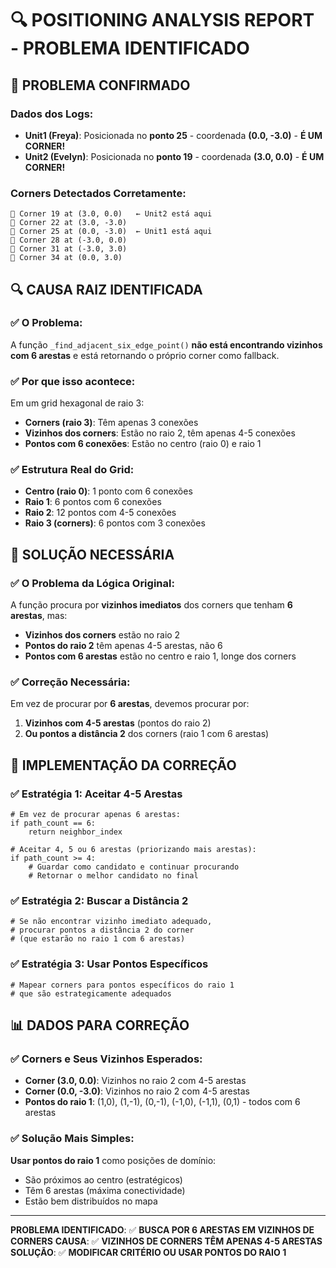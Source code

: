 # 🔍 POSITIONING ANALYSIS REPORT - PROBLEMA IDENTIFICADO

## 🚨 **PROBLEMA CONFIRMADO**

### **Dados dos Logs:**
- **Unit1 (Freya)**: Posicionada no **ponto 25** - coordenada **(0.0, -3.0)** - **É UM CORNER!**
- **Unit2 (Evelyn)**: Posicionada no **ponto 19** - coordenada **(3.0, 0.0)** - **É UM CORNER!**

### **Corners Detectados Corretamente:**
```
🔴 Corner 19 at (3.0, 0.0)   ← Unit2 está aqui
🔴 Corner 22 at (3.0, -3.0)
🔴 Corner 25 at (0.0, -3.0)  ← Unit1 está aqui
🔴 Corner 28 at (-3.0, 0.0)
🔴 Corner 31 at (-3.0, 3.0)
🔴 Corner 34 at (0.0, 3.0)
```

## 🔍 **CAUSA RAIZ IDENTIFICADA**

### **✅ O Problema:**
A função `_find_adjacent_six_edge_point()` **não está encontrando vizinhos com 6 arestas** e está retornando o próprio corner como fallback.

### **✅ Por que isso acontece:**
Em um grid hexagonal de raio 3:
- **Corners (raio 3)**: Têm apenas 3 conexões
- **Vizinhos dos corners**: Estão no raio 2, têm apenas 4-5 conexões
- **Pontos com 6 conexões**: Estão no centro (raio 0) e raio 1

### **✅ Estrutura Real do Grid:**
- **Centro (raio 0)**: 1 ponto com 6 conexões
- **Raio 1**: 6 pontos com 6 conexões
- **Raio 2**: 12 pontos com 4-5 conexões
- **Raio 3 (corners)**: 6 pontos com 3 conexões

## 🔧 **SOLUÇÃO NECESSÁRIA**

### **✅ O Problema da Lógica Original:**
A função procura por **vizinhos imediatos** dos corners que tenham **6 arestas**, mas:
- **Vizinhos dos corners** estão no raio 2
- **Pontos do raio 2** têm apenas 4-5 arestas, não 6
- **Pontos com 6 arestas** estão no centro e raio 1, longe dos corners

### **✅ Correção Necessária:**
Em vez de procurar por **6 arestas**, devemos procurar por:
1. **Vizinhos com 4-5 arestas** (pontos do raio 2)
2. **Ou pontos a distância 2** dos corners (raio 1 com 6 arestas)

## 🎯 **IMPLEMENTAÇÃO DA CORREÇÃO**

### **✅ Estratégia 1: Aceitar 4-5 Arestas**
```gdscript
# Em vez de procurar apenas 6 arestas:
if path_count == 6:
    return neighbor_index

# Aceitar 4, 5 ou 6 arestas (priorizando mais arestas):
if path_count >= 4:
    # Guardar como candidato e continuar procurando
    # Retornar o melhor candidato no final
```

### **✅ Estratégia 2: Buscar a Distância 2**
```gdscript
# Se não encontrar vizinho imediato adequado,
# procurar pontos a distância 2 do corner
# (que estarão no raio 1 com 6 arestas)
```

### **✅ Estratégia 3: Usar Pontos Específicos**
```gdscript
# Mapear corners para pontos específicos do raio 1
# que são estrategicamente adequados
```

## 📊 **DADOS PARA CORREÇÃO**

### **✅ Corners e Seus Vizinhos Esperados:**
- **Corner (3.0, 0.0)**: Vizinhos no raio 2 com 4-5 arestas
- **Corner (0.0, -3.0)**: Vizinhos no raio 2 com 4-5 arestas
- **Pontos do raio 1**: (1,0), (1,-1), (0,-1), (-1,0), (-1,1), (0,1) - todos com 6 arestas

### **✅ Solução Mais Simples:**
**Usar pontos do raio 1** como posições de domínio:
- São próximos ao centro (estratégicos)
- Têm 6 arestas (máxima conectividade)
- Estão bem distribuídos no mapa

---

**PROBLEMA IDENTIFICADO**: ✅ **BUSCA POR 6 ARESTAS EM VIZINHOS DE CORNERS**
**CAUSA**: ✅ **VIZINHOS DE CORNERS TÊM APENAS 4-5 ARESTAS**
**SOLUÇÃO**: ✅ **MODIFICAR CRITÉRIO OU USAR PONTOS DO RAIO 1**